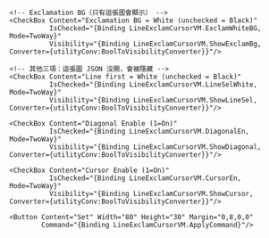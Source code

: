 <GroupBox Header="{Binding LineExclamCursorVM.Title}"
          Margin="0,12,0,0"
          Visibility="{Binding IsLineExclamCursorVisible, Converter={utilityConv:BoolToVisibilityConverter}}">

  <StackPanel Margin="12" Orientation="Vertical">

    <!-- Exclamation BG（只有這張圖會顯示） -->
    <CheckBox Content="Exclamation BG = White (unchecked = Black)"
              IsChecked="{Binding LineExclamCursorVM.ExclamWhiteBG, Mode=TwoWay}"
              Visibility="{Binding LineExclamCursorVM.ShowExclamBg, Converter={utilityConv:BoolToVisibilityConverter}}"/>

    <!-- 其他三項：這張圖 JSON 沒開，會被隱藏 -->
    <CheckBox Content="Line first = White (unchecked = Black)"
              IsChecked="{Binding LineExclamCursorVM.LineSelWhite, Mode=TwoWay}"
              Visibility="{Binding LineExclamCursorVM.ShowLineSel, Converter={utilityConv:BoolToVisibilityConverter}}"/>

    <CheckBox Content="Diagonal Enable (1=On)"
              IsChecked="{Binding LineExclamCursorVM.DiagonalEn, Mode=TwoWay}"
              Visibility="{Binding LineExclamCursorVM.ShowDiagonal, Converter={utilityConv:BoolToVisibilityConverter}}"/>

    <CheckBox Content="Cursor Enable (1=On)"
              IsChecked="{Binding LineExclamCursorVM.CursorEn, Mode=TwoWay}"
              Visibility="{Binding LineExclamCursorVM.ShowCursor, Converter={utilityConv:BoolToVisibilityConverter}}"/>

    <Button Content="Set" Width="80" Height="30" Margin="0,8,0,0"
            Command="{Binding LineExclamCursorVM.ApplyCommand}"/>
  </StackPanel>
</GroupBox>